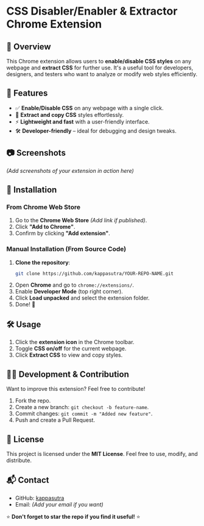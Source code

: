 # CSS Disabler/Enabler & Extractor Chrome Extension

## 🚀 Overview
This Chrome extension allows users to **enable/disable CSS styles** on any webpage and **extract CSS** for further use. It's a useful tool for developers, designers, and testers who want to analyze or modify web styles efficiently.

## 📌 Features
- ✅ **Enable/Disable CSS** on any webpage with a single click.
- 📝 **Extract and copy CSS** styles effortlessly.
- ⚡ **Lightweight and fast** with a user-friendly interface.
- 🛠️ **Developer-friendly** – ideal for debugging and design tweaks.

## 📷 Screenshots
_(Add screenshots of your extension in action here)_

## 🔧 Installation
### From Chrome Web Store
1. Go to the **Chrome Web Store** _(Add link if published)_.
2. Click **"Add to Chrome"**.
3. Confirm by clicking **"Add extension"**.

### Manual Installation (From Source Code)
1. **Clone the repository**:
   ```sh
   git clone https://github.com/kappasutra/YOUR-REPO-NAME.git
   ```
2. Open **Chrome** and go to `chrome://extensions/`.
3. Enable **Developer Mode** (top right corner).
4. Click **Load unpacked** and select the extension folder.
5. Done! 🎉

## 🛠 Usage
1. Click the **extension icon** in the Chrome toolbar.
2. Toggle **CSS on/off** for the current webpage.
3. Click **Extract CSS** to view and copy styles.

## 👨‍💻 Development & Contribution
Want to improve this extension? Feel free to contribute!
1. Fork the repo.
2. Create a new branch: `git checkout -b feature-name`.
3. Commit changes: `git commit -m "Added new feature"`.
4. Push and create a Pull Request.

## 📝 License
This project is licensed under the **MIT License**. Feel free to use, modify, and distribute.

## 📬 Contact
- GitHub: [kappasutra](https://github.com/kappasutra)
- Email: _(Add your email if you want)_

⭐ **Don't forget to star the repo if you find it useful!** ⭐

